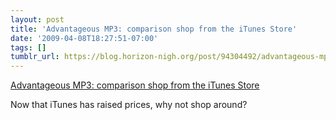 ```yaml
---
layout: post
title: 'Advantageous MP3: comparison shop from the iTunes Store'
date: '2009-04-08T18:27:51-07:00'
tags: []
tumblr_url: https://blog.horizon-nigh.org/post/94304492/advantageous-mp3-comparison-shop-from-the-itunes
---
```

[Advantageous MP3: comparison shop from the iTunes Store](http://www.advantageousmp3.com/mac/)  

Now that iTunes has raised prices, why not shop around?

